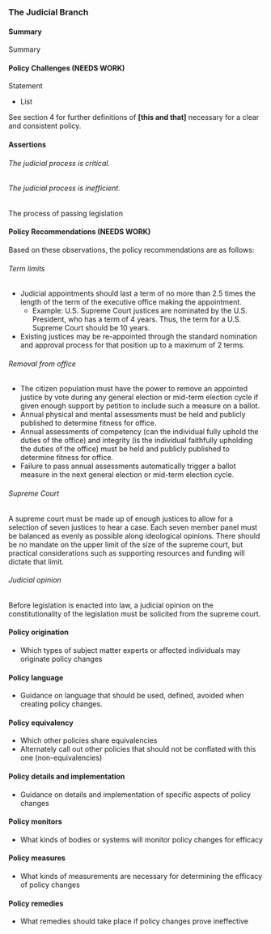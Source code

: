 ### The Judicial Branch

#### Summary
Summary

#### Policy Challenges (NEEDS WORK)
Statement

- List

See section 4 for further definitions of **[this and that]** necessary for a clear and consistent policy.

#### Assertions 

###### The judicial process is critical.

###### The judicial process is inefficient.

The process of passing legislation 



#### Policy Recommendations (NEEDS WORK)
Based on these observations, the policy recommendations are as follows:

###### Term limits
- Judicial appointments should last a term of no more than 2.5 times the length of the term of the executive office making the appointment.
    - Example: U.S. Supreme Court justices are nominated by the U.S. President, who has a term of 4 years.  Thus, the term for a U.S. Supreme Court should be 10 years.
- Existing justices may be re-appointed through the standard nomination and approval process for that position up to a maximum of 2 terms.

###### Removal from office
- The citizen population must have the power to remove an appointed justice by vote during any general election or mid-term election cycle if given enough support by petition to include such a measure on a ballot.
- Annual physical and mental assessments must be held and publicly published to determine fitness for office.
- Annual assessments of competency (can the individual fully uphold the duties of the office) and integrity (is the individual faithfully upholding the duties of the office) must be held and publicly published to determine fitness for office.
- Failure to pass annual assessments automatically trigger a ballot measure in the next general election or mid-term election cycle.

###### Supreme Court

A supreme court must be made up of enough justices to allow for a selection of seven justices to hear a case.  Each seven member panel must be balanced as evenly as possible along ideological opinions.   There should be no mandate on the upper limit of the size of the supreme court, but practical considerations such as supporting resources and funding will dictate that limit.

###### Judicial opinion

Before legislation is enacted into law, a judicial opinion on the constitutionality of the legislation must be solicited from the supreme court.  




#### Policy origination
- Which types of subject matter experts or affected individuals may originate policy changes

#### Policy language
- Guidance on language that should be used, defined, avoided when creating policy changes.

#### Policy equivalency
- Which other policies share equivalencies
- Alternately call out other policies that should not be conflated with this one (non-equivalencies)

#### Policy details and implementation
- Guidance on details and implementation of specific aspects of policy changes

#### Policy monitors 
- What kinds of bodies or systems will monitor policy changes for efficacy

#### Policy measures
- What kinds of measurements are necessary for determining the efficacy of policy changes

#### Policy remedies
- What remedies should take place if policy changes prove ineffective 

